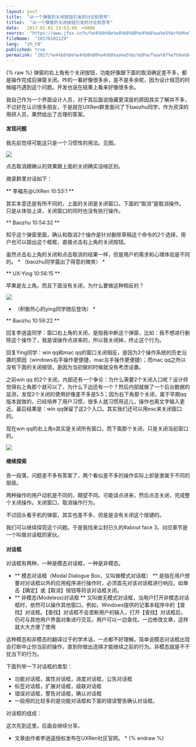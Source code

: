 ```yaml
---
layout: post
title:  "从一个弹窗的关闭按钮引发的讨论和思考"
title2:  "从一个弹窗的关闭按钮引发的讨论和思考"
date:   2017-01-01 23:53:49  +0800
source:  "https://www.jfox.info/%e4%bb%8e%e4%b8%80%e4%b8%aa%e5%bc%b9%e7%aa%97%e7%9a%84%e5%85%b3%e9%97%ad%e6%8c%89%e9%92%ae%e5%bc%95%e5%8f%91%e7%9a%84%e8%ae%a8%e8%ae%ba%e5%92%8c%e6%80%9d%e8%80%83.html"
fileName:  "20170101129"
lang:  "zh_CN"
published: true
permalink: "2017/%e4%bb%8e%e4%b8%80%e4%b8%aa%e5%bc%b9%e7%aa%97%e7%9a%84%e5%85%b3%e9%97%ad%e6%8c%89%e9%92%ae%e5%bc%95%e5%8f%91%e7%9a%84%e8%ae%a8%e8%ae%ba%e5%92%8c%e6%80%9d%e8%80%83.html"
---
```

{% raw %}
弹窗的右上角有个关闭按钮，功能好像跟下面的取消确定差不多，都是操作完成后弹窗关闭。咋的一看好像很多余，是不是多余呢，因为设计规范的时候碰巧遇到这个问题。开发也说在结果上看来好像很多余。 

 我自己作为一个界面设计人员，对于其后面说隐藏更深层的原因其实了解并不多，不过好在认识很多朋友，于是就在UXRen群里面问了下baozhu同学，作为资深的用研人员，果然给出了合理的答案。 

####  发现问题 

 我先前觉得可能这只是一个习惯性的用法。见图。 

![](6712246.jpg)

 点击取消跟确认的效果跟上面的关闭确实没啥区别。 

 摘录群里对话如下： 

** 李福东@UXRen 10:53:1 **

 其实本意还是有所不同的，上面的关闭是关闭窗口，下面的“取消”是取消操作。 只是从体验上讲，关闭窗口的同时也没有执行操作。 

** Baozhu 10:54:32 **

 知乎这个弹窗里面，确认和取消2个操作是针对删除草稿这个命令的2个选择，用户也可以跳出这个框框，直接点击右上角的关闭按钮。 

 虽然点击右上角的关闭和点击取消的结果一样，但是用户的需求和心理体验是不同的。 * （baozhu同学露出了得意的微笑） *

** UX-Ying 10:56:15 **

 苹果是左上角。而且下面没有关闭，为什么要做这种相反的？ 

![](84d3181.png)

* （积极热心的ying同学随后登场） *

** Baozhu 10:59:22 **

 回复李逍遥同学：窗口右上角的关闭，是指我中断这个弹窗，比如：我不想进行删除这个操作了，我是误操作点进来的，所以我关闭掉，终止这个行为。 

 回复Ying同学：win qq和mac qq的窗口关闭相反，是因为2个操作系统的历史沿袭的原因（windows右手操作更便捷，mac左手操作更便捷）；而mac qq之所以没有下面的关闭按钮，是因为当初做的时候就没有考虑设置。 

 之前win qq 的2个关闭，内部还有一个争论：为什么需要2个关闭入口呢？设计师觉得右上角那个就可以了，为什么下边还有一个？然后内部就做了一个后台数据的监测，发现2个关闭的使用好像差不多是5:5；因为右下角那个关闭，属于早期qq版本就做的，已经培养了用户习惯，很多人就习惯用这儿，操作也离文字输入更近。最后结果是：win qq保留了这2个入口。其实我们还可以用esc来关闭窗口的。 

 现在win qq的右上角x其实是关闭所有窗口，而下面那个关闭，只是关闭当前窗口的。 

![](5f50057.jpg)

####  继续探索 

 告一段落，问题差不多有答案了，两个看似差不多的操作实际上却是隶属于不同的层级。 

 两种操作的用户动机是不同的，期望不同。可能误点进来，然后点击关闭，完成整个关闭操作。关闭窗口，取消操作行为。 

 不过回头看手机的弹窗，其实也差不多，但是是没有关闭这个按键的。 

 我们可以继续探究这个问题。于是我找来尘封已久的#about face 3。对应章节是一个叫做对话框的家伙。 

####  对话框 

 对话框有两种，一种是模态对话框，一种是非模态。 

- ** 模态对话框（Modal Dialogue Box，又叫做模式对话框） **
是指在用户想要对对话框以外的应用程序进行操作时，必须首先对该对话框进行响应。如单击【确定】或【取消】按钮等将该对话框关闭。 
- ** 非模态(Modeless)对话框 **
又叫做无模式对话框，当用户打开非模态对话框时，依然可以操作其他窗口。例如，Windows提供的记事本程序中的【查找】对话框。【查找】对话框不会垄断用户的输入，打开【查找】对话框后，仍可与其他用户界面对象进行交互。用户可以一边查找，一边修改文章，这样就大大方便了使用 

 这种模态和非模态的翻译过于的学术话，一点都不好理解。简单说模态对话框出现会打断中止你当前的操作，直到你做出选择才能继续之前的行为。非模态就是不干扰当下的行为。 

 下面列举一下对话框的类型： 

-  功能对话框，属性对话框，进度对话框，公告对话框 
-  标签对话框，扩展对话框，级联对话框 
-  错误对话框，警告对话框，确认对话框 
-  一般用的比较多的是功能对话框和下面的错误警告确认对话框。 

 对话框的组成： 

 这次先到这里，后面会继续分享。 

* 文章由作者李逍遥授权发布在UXRen社区官网。 *
{% endraw %}